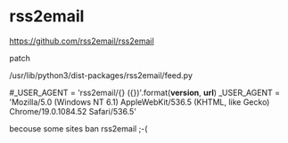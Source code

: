 # rss2email #

https://github.com/rss2email/rss2email

patch

/usr/lib/python3/dist-packages/rss2email/feed.py 

#_USER_AGENT = 'rss2email/{} ({})'.format(__version__, __url__)
_USER_AGENT = 'Mozilla/5.0 (Windows NT 6.1) AppleWebKit/536.5 (KHTML, like Gecko) Chrome/19.0.1084.52 Safari/536.5'

becouse some sites ban rss2email ;-(

